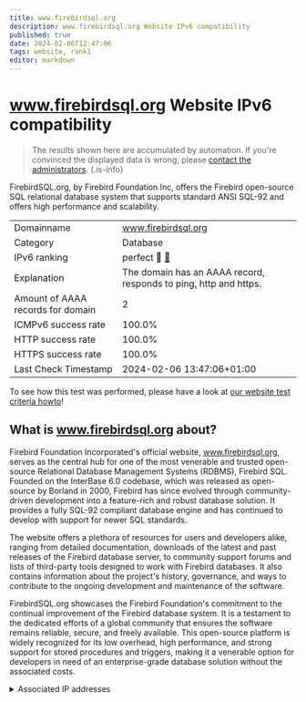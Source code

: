 ```yaml
---
title: www.firebirdsql.org
description: www.firebirdsql.org Website IPv6 compatibility
published: true
date: 2024-02-06T12:47:06
tags: website, rank1
editor: markdown
---
```


# www.firebirdsql.org Website IPv6 compatibility

> The results shown here are accumulated by automation. If you're convinced the displayed data is wrong, please [contact the administrators](/howto/chat). 
{.is-info}

FirebirdSQL.org, by Firebird Foundation Inc, offers the Firebird open-source SQL relational database system that supports standard ANSI SQL-92 and offers high performance and scalability.


|   |   |
| - | - |
| Domainname | www.firebirdsql.org
| Category | Database |
| IPv6 ranking | perfect :1st_place_medal: [🔗](/howto/ranking) |
| Explanation | The domain has an AAAA record, responds to ping, http and https. |
| Amount of AAAA records for domain | 2 |
| ICMPv6 success rate | 100.0%|
| HTTP success rate | 100.0% |
| HTTPS success rate | 100.0% |
| Last Check Timestamp | 2024-02-06 13:47:06+01:00 |

To see how this test was performed, please have a look at [our website test criteria howto](/howto/testcriteria/website)!


## What is www.firebirdsql.org about?
Firebird Foundation Incorporated's official website, www.firebirdsql.org, serves as the central hub for one of the most venerable and trusted open-source Relational Database Management Systems (RDBMS), Firebird SQL. Founded on the InterBase 6.0 codebase, which was released as open-source by Borland in 2000, Firebird has since evolved through community-driven development into a feature-rich and robust database solution. It provides a fully SQL-92 compliant database engine and has continued to develop with support for newer SQL standards.

The website offers a plethora of resources for users and developers alike, ranging from detailed documentation, downloads of the latest and past releases of the Firebird database server, to community support forums and lists of third-party tools designed to work with Firebird databases. It also contains information about the project's history, governance, and ways to contribute to the ongoing development and maintenance of the software.

FirebirdSQL.org showcases the Firebird Foundation's commitment to the continual improvement of the Firebird database system. It is a testament to the dedicated efforts of a global community that ensures the software remains reliable, secure, and freely available. This open-source platform is widely recognized for its low overhead, high performance, and strong support for stored procedures and triggers, making it a venerable option for developers in need of an enterprise-grade database solution without the associated costs.



<details>
<summary>Associated IP addresses</summary>

2606:4700:3031::6815:ada

2606:4700:3033::ac43:92cb

</details>
